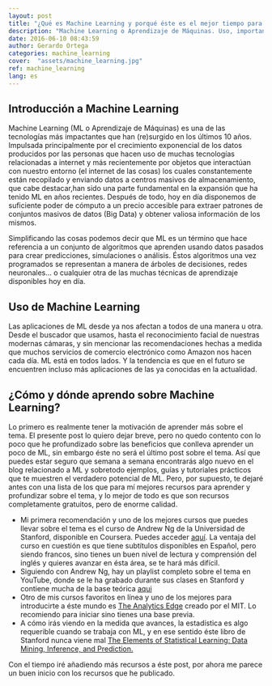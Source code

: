 ```yaml
---
layout: post
title: "¿Qué es Machine Learning y porqué éste es el mejor tiempo para comenzar a aprender del tema?"
description: "Machine Learning o Aprendizaje de Máquinas. Uso, importancia y por donde iniciar a aprender sobre el tema."
date: 2016-06-10 08:43:59
author: Gerardo Ortega
categories: machine_learning
cover:  "assets/machine_learning.jpg"
ref: machine_learning
lang: es
---
```


## Introducción a Machine Learning

Machine Learning (ML o Aprendizaje de Máquinas) es una de las tecnologías más impactantes que han (re)surgido en los últimos 10 años. Impulsada principalmente por el crecimiento exponencial de los datos producidos por las personas que hacen uso de muchas tecnologías relacionadas a internet y más recientemente por objetos que interactúan con nuestro entorno (el internet de las cosas) los cuales constantemente están recopilado y enviando datos a centros masivos de almacenamiento, que cabe destacar,han sido una parte fundamental en la expansión que ha tenido ML en años recientes. Después de todo, hoy en día disponemos de suficiente poder de cómputo a un precio accesible para extraer patrones de conjuntos masivos de datos (Big Data) y obtener valiosa información de los mismos.

Simplificando las cosas podemos decir que ML es un término que hace referencia a un conjunto de algoritmos que aprenden usando datos pasados para crear predicciones, simulaciones o análisis. Éstos algoritmos una vez programados se representan a manera de árboles de decisiones, redes neuronales… o cualquier otra de las muchas técnicas de aprendizaje disponibles hoy en día.

## Uso de Machine Learning

Las aplicaciones de ML desde ya nos afectan a todos de una manera u otra. Desde el buscador que usamos, hasta el reconocimiento facial de nuestras modernas cámaras, y sin mencionar las recomendaciones hechas a medida que muchos servicios de comercio electrónico como Amazon nos hacen cada día. ML está en todos lados. Y la tendencia es que en el futuro se encuentren incluso más aplicaciones de las ya conocidas en la actualidad.


## ¿Cómo y dónde aprendo sobre Machine Learning?

Lo primero es realmente tener la motivación de aprender más sobre el tema. El presente post lo quiero dejar breve, pero no quedo contento con lo poco que he profundizado sobre las beneficios que conlleva aprender un poco de ML, sin embargo éste no será el último post sobre el tema. Así que puedes estar seguro que semana a semana encontrarás algo nuevo en el blog relacionado a ML y sobretodo ejemplos, guías y tutoriales prácticos que te muestren el verdadero potencial de ML. Pero, por supuesto, te dejaré antes con una lista de los que para mí mejores recursos para aprender y profundizar sobre el tema, y lo mejor de todo es que son recursos completamente gratuitos, pero de enorme calidad.

- Mi primera recomendación y uno de los mejores cursos que puedes llevar sobre el tema es el curso de Andrew Ng de la Universidad de Stanford, disponible en Coursera. Puedes acceder [aquí](https://www.coursera.org/learn/machine-learning). La ventaja del curso en cuestión es que tiene subtítulos disponibles en Español, pero siendo francos, sino tienes un buen nivel de lectura y comprensión del inglés y quieres avanzar en ésta área, se te hará más difícil.
- Siguiendo con Andrew Ng, hay un playlist completo sobre el tema en YouTube, donde se le ha grabado durante sus clases en Stanford y contiene mucha de la base teórica [aqui](https://www.youtube.com/view_play_list?p=A89DCFA6ADACE599)
- Otro de mis cursos favoritos en línea y uno de los mejores para introducirte a éste mundo es [The Analytics Edge](https://www.edx.org/course/analytics-edge-mitx-15-071x-2) creado por el MIT. Lo recomiendo para iniciar sino tienes una base previa.
- A cómo irás viendo en la medida que avances, la estadística es algo requerible cuando se trabaja con ML, y en ese sentido éste libro de Stanford nunca viene mal [The Elements of Statistical Learning: Data Mining, Inference, and Prediction.](http://statweb.stanford.edu/~tibs/ElemStatLearn/)

Con el tiempo iré añadiendo más recursos a éste post, por ahora me parece un buen inicio con los recursos que he publicado.